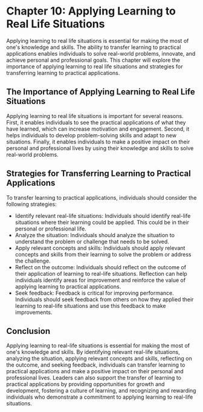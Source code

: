 Chapter 10: Applying Learning to Real Life Situations
=====================================================

Applying learning to real life situations is essential for making the most of one's knowledge and skills. The ability to transfer learning to practical applications enables individuals to solve real-world problems, innovate, and achieve personal and professional goals. This chapter will explore the importance of applying learning to real life situations and strategies for transferring learning to practical applications.

The Importance of Applying Learning to Real Life Situations
-----------------------------------------------------------

Applying learning to real life situations is important for several reasons. First, it enables individuals to see the practical applications of what they have learned, which can increase motivation and engagement. Second, it helps individuals to develop problem-solving skills and adapt to new situations. Finally, it enables individuals to make a positive impact on their personal and professional lives by using their knowledge and skills to solve real-world problems.

Strategies for Transferring Learning to Practical Applications
--------------------------------------------------------------

To transfer learning to practical applications, individuals should consider the following strategies:

* Identify relevant real-life situations: Individuals should identify real-life situations where their learning could be applied. This could be in their personal or professional life.
* Analyze the situation: Individuals should analyze the situation to understand the problem or challenge that needs to be solved.
* Apply relevant concepts and skills: Individuals should apply relevant concepts and skills from their learning to solve the problem or address the challenge.
* Reflect on the outcome: Individuals should reflect on the outcome of their application of learning to real-life situations. Reflection can help individuals identify areas for improvement and reinforce the value of applying learning to practical applications.
* Seek feedback: Feedback is critical for improving performance. Individuals should seek feedback from others on how they applied their learning to real-life situations and use this feedback to make improvements.

Conclusion
----------

Applying learning to real-life situations is essential for making the most of one's knowledge and skills. By identifying relevant real-life situations, analyzing the situation, applying relevant concepts and skills, reflecting on the outcome, and seeking feedback, individuals can transfer learning to practical applications and make a positive impact on their personal and professional lives. Leaders can also support the transfer of learning to practical applications by providing opportunities for growth and development, fostering a culture of learning, and recognizing and rewarding individuals who demonstrate a commitment to applying learning to real-life situations.
